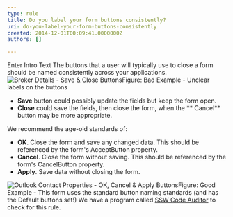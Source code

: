 ```yaml
---
type: rule
title: Do you label your form buttons consistently?
uri: do-you-label-your-form-buttons-consistently
created: 2014-12-01T00:09:41.0000000Z
authors: []

---
```


 Enter Intro Text 
​The buttons that a user will typically use to close a form should be named consistently across your applications.
![Broker Details - Save &amp; Close Buttons](http&#58;//www.ssw.com.au/ssw/Standards/Rules/Images/ButtonLabels_Bad.gif)Figure: Bad Example - Unclear labels on the buttons
- **Save** button could possibly update the fields but keep the form open.
- **Close** could save the fields, then close the form, when the ** Cancel** button may be more appropriate.


We recommend the age-old standards of:

- **OK**. Close the form and save any changed data. This should be referenced by the form's AcceptButton property.
- **Cancel**. Close the form without saving. This should be referenced by the form's CancelButton property.
- **Apply**. Save data without closing the form.

![Outlook Contact Properties - OK, Cancel &amp; Apply Buttons](http&#58;//www.ssw.com.au/ssw/Standards/Rules/Images/OKCancelExampleDialog.jpg)Figure: Good Example - This form uses the standard button naming standards (and has the Default buttons set!)
We have a program called [SSW Code Auditor](http&#58;//www.ssw.com.au/ssw/CodeAuditor/) to check for this rule.

